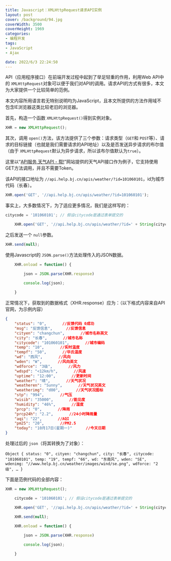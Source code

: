 ```yaml
---
title: Javascript：XMLHttpRequest请求API实例
layout: post
cover: /background/94.jpg
coverWidth: 3500
coverHeight: 1969
categories:
- 编程开发
tags:
- JavaScript
- Ajax

date: 2022/6/3 22:24:50
---
```


API（应用程序接口）在前端开发过程中起到了举足轻重的作用，利用Web API中的 ``XMLHttpRequest``对象可以便于我们对API的调用。请求API的方式有很多，本文为大家提供一个比较简单的范例。

本文内容所用语言若无特别说明均为JavaScript，且本文所提供的方法作用域不包含IE浏览器这类比较老旧的浏览器。

首先，构造一个函数 ``XMLHttpRequest()``得到实例对象。

```js
XHR = new XMLHttpRequest();
```

其次，调用 ``open()``方法，该方法提供了三个参数：请求类型（``GET``和 ``POST``等）、请求的目标链接（也就是我们需要请求的API地址）以及是否发送异步请求的布尔值（由于 ``XMLHttpRequest``默认为异步请求，所以该布尔值默认为`true`）。

这里以“[API服务,天气API - 帮!](http://api.help.bj.cn/api/?id=45)”网站提供的天气API接口作为例子，它支持使用GET方法调用，并且不需要Token。

该API的接口地址为 ``//api.help.bj.cn/apis/weather/?id=101060101``，id为城市代码（长春）。

```js
XHR.open('GET', '//api.help.bj.cn/apis/weather/?id=101060101');
```

事实上，大多数情况下，为了适应更多情况，我们是这样写的：

```javascript
citycode = '101060101'; // 假设citycode是通过表单提交的

	XHR.open('GET', '//api.help.bj.cn/apis/weather/?id=' + String(citycode), true);
```

之后发送一个 ``null``参数。

```js
XHR.send(null);
```

使用Javascript的 ``JSON.parse()``方法处理传入的JSON数据。

```js
	XHR.onload = function() {

        json = JSON.parse(XHR.response)
      
        console.log(json);

    }
```

正常情况下，获取到的数据格式（XHR.response）应为：（以下格式内容来自API官网，为示例内容）

```json
{
    "status": "0",       //反馈代码 0成功
    "msg": "反馈信息",      //反馈信息
    "cityen": "changchun",       //城市名称英文
    "city": "长春",       //城市名称
    "citycode": "101060101",       //城市编码
    "temp": "10",       //实时温度
    "tempf": "50",       //华氏温度
    "wd": "西风",       //风向
    "wden": "W",       //风向英文
    "wdforce": "3级",       //风力
    "wdspd": "<12km/h",       //风速
    "uptime": "12:00",       //更新时间
    "weather": "晴",       //天气状况
    "weatheren": "Sunny",       //天气状况英文
    "weatherimg": "d00",       //天气状况图标
    "stp": "994",       //气压
    "wisib": "35000",       //能见度
    "humidity": "46%",       //湿度
    "prcp": "0",       //降雨
    "prcp24h": "2.2",       //24小时降雨量
    "aqi": "22",       //AQI
    "pm25": "20",       //PM2.5
    "today": "10月17日(星期一)"      //今天日期
}
```

处理过后的 ``json``（将其转换为了对象）：

```
Object { status: "0", cityen: "changchun", city: "长春", citycode: "101060101", temp: "19", tempf: "66", wd: "东南风", wden: "SE", wdenimg: "//www.help.bj.cn/weather/images/wind/se.png", wdforce: "2级", … }
```

下面是范例代码的全部内容：

```js
XHR = new XMLHttpRequest();

	citycode = '101060101'; // 假设citycode是通过表单提交的

	XHR.open('GET', '//api.help.bj.cn/apis/weather/?id=' + String(citycode), true);

	XHR.send(null);
  
	XHR.onload = function() {

        json = JSON.parse(XHR.response)

        console.log(json);

    }
```
